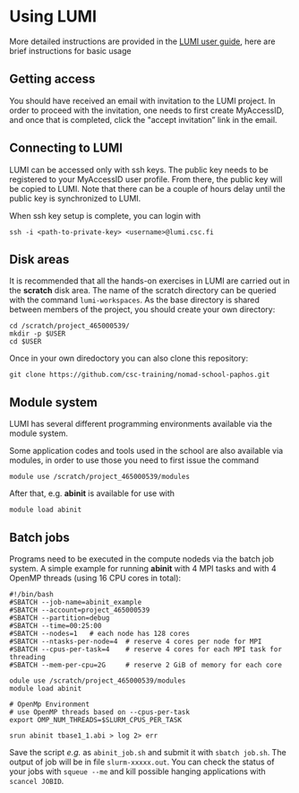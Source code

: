 # Using LUMI

More detailed instructions are provided in the [LUMI user guide](https://docs.lumi-supercomputer.eu), here are brief instructions for basic usage

## Getting access

You should have received an email with invitation to the LUMI project. In order to 
proceed with the invitation, one needs to first create MyAccessID, and once that is 
completed, click the "accept invitation” link in the email. 

## Connecting to LUMI

LUMI can be accessed only with ssh keys. The public key needs to be registered to
your MyAccessID user profile. From there, the public key will be copied to LUMI.
Note that there can be a couple of hours delay until the public key is synchronized to 
LUMI.

When ssh key setup is complete, you can login with
```
ssh -i <path-to-private-key> <username>@lumi.csc.fi
```

## Disk areas

It is recommended that all the hands-on exercises in LUMI are carried out in the
**scratch** disk area. The name of the scratch directory can be
queried with the command `lumi-workspaces`. As the base directory is
shared between members of the project, you should create your own
directory:
```
cd /scratch/project_465000539/
mkdir -p $USER
cd $USER
```

Once in your own diredoctory you can also clone this repository:
```
git clone https://github.com/csc-training/nomad-school-paphos.git
```

## Module system

LUMI has several different programming environments available via the module system.

Some application codes and tools used in the school are also available via modules, 
in order to use those you need to first issue the command
```
module use /scratch/project_465000539/modules
```

After that, e.g. **abinit** is available for use with
```
module load abinit
```

## Batch jobs

Programs need to be executed in the compute nodeds via the batch job system. A simple
example for running **abinit** with 4 MPI tasks and with 4 OpenMP threads 
(using 16 CPU cores in total):

```
#!/bin/bash
#SBATCH --job-name=abinit_example
#SBATCH --account=project_465000539
#SBATCH --partition=debug
#SBATCH --time=00:25:00
#SBATCH --nodes=1   # each node has 128 cores
#SBATCH --ntasks-per-node=4  # reserve 4 cores per node for MPI
#SBATCH --cpus-per-task=4    # reserve 4 cores for each MPI task for threading
#SBATCH --mem-per-cpu=2G     # reserve 2 GiB of memory for each core

odule use /scratch/project_465000539/modules
module load abinit

# OpenMp Environment
# use OpenMP threads based on --cpus-per-task
export OMP_NUM_THREADS=$SLURM_CPUS_PER_TASK

srun abinit tbase1_1.abi > log 2> err

```

Save the script *e.g.* as `abinit_job.sh` and submit it with `sbatch job.sh`.
The output of job will be in file `slurm-xxxxx.out`. You can check the status of your jobs with `squeue --me` and kill possible hanging applications with
`scancel JOBID`.

